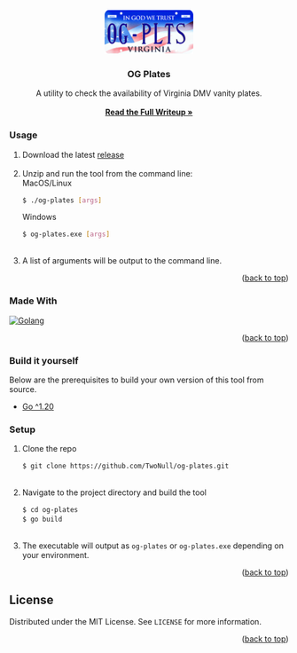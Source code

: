 <br />
<div align="center">
  <a href="https://github.com/twonull/og-plates">
    <img src="https://raw.githubusercontent.com/TwoNull/og-plates/main/icon.png" alt="" width="160" height="80">
  </a>

<h3 align="center">OG Plates</h3>
  <p align="center">
    A utility to check the availability of Virginia DMV vanity plates.
    <br />
    <br />
    <a href="https://nullptrs.co/" target="_blank" rel="noopener noreferrer"><strong>Read the Full Writeup »</strong></a>
    <br />
  </p>
</div>



### Usage

1. Download the latest [release](https://github.com/TwoNull/og-plates/releases)
   <br />
   <br />
2. Unzip and run the tool from the command line:
   \
   MacOS/Linux
   ```sh
   $ ./og-plates [args]
   ```
   Windows
   ```bash
   $ og-plates.exe [args]
   ```
   <br />
3. A list of arguments will be output to the command line.

<p align="right">(<a href="#readme-top">back to top</a>)</p>



### Made With

[![Golang][Golang]][Go-url]

<p align="right">(<a href="#readme-top">back to top</a>)</p>

### Build it yourself

Below are the prerequisites to build your own version of this tool from source.
* [Go ^1.20](https://go.dev/dl/)

### Setup

1. Clone the repo
   ```sh
   $ git clone https://github.com/TwoNull/og-plates.git
   ```
   <br />
2. Navigate to the project directory and build the tool
   ```sh
   $ cd og-plates
   $ go build
   ```
   <br />
3. The executable will output as `og-plates` or `og-plates.exe` depending on your environment.

<p align="right">(<a href="#readme-top">back to top</a>)</p>


<!-- LICENSE -->
## License

Distributed under the MIT License. See `LICENSE` for more information.

<p align="right">(<a href="#readme-top">back to top</a>)</p>


<!-- MARKDOWN LINKS & IMAGES -->
[Golang]: https://shields.io/badge/Golang-5DC9E2?style=for-the-badge&logo=Go&logoColor=FFF
[Go-url]: https://go.dev/
